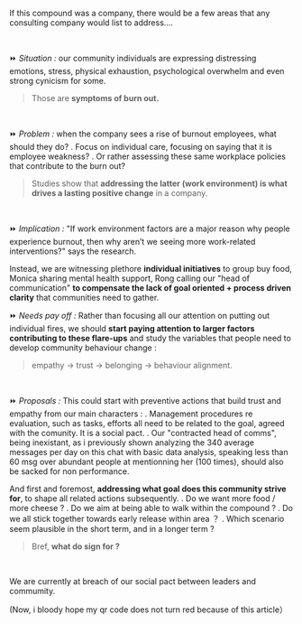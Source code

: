 If this compound was a company, there would be a few areas that any consulting company would list to address....

<br/>


⏩  *Situation :*
our community individuals are expressing distressing emotions, stress, physical exhaustion, psychological overwhelm and even strong cynicism for some. 
> Those are **symptoms of burn out.**
<br/>

⏩  *Problem :*
when the company sees a rise of burnout employees, what should they do?
. Focus on individual care, focusing on saying that it is employee weakness?
. Or rather assessing these same workplace policies that contribute to the burn out?

> Studies show that **addressing the latter (work environment) is what drives a lasting positive change** in a company. 
<br/> 
 
⏩  *Implication :*
"If work environment factors are a major reason why people experience burnout, 
then why aren’t we seeing more work-related interventions?" says the research.

Instead, we are witnessing plethore **individual initiatives** to group buy food, 
Monica sharing mental health support, 
Rong calling our "head of communication" 
**to compensate the lack of goal oriented + process driven clarity** that communities need to gather.
<br/>

⏩  *Needs pay off :*
Rather than focusing all our attention on putting out individual fires, 
we should **start paying attention to larger factors contributing to these flare-ups** 
and study the variables that people need to develop community behaviour change : 
> empathy -> trust -> belonging -> behaviour alignment.
<br/>

⏩  *Proposals :*
This could start with preventive actions that build trust and empathy from our main characters :
. Management procedures re evaluation, such as tasks, efforts all need to be related to the goal, agreed with the comunity. It is a social pact.
. Our "contracted head of comms", being inexistant, as i previously shown analyzing the 340 average messages per day on this chat with basic data analysis, 
speaking less than 60 msg over abundant people at mentionning her (100 times), should also be sacked for non performance.

And first and foremost, **addressing what goal does this community strive for**, to shape all related actions subsequently.
. Do we want more food / more cheese ?
. Do we aim at being able to walk  within the compound ?
. Do we all stick together towards early release within area ？
. Which scenario seem plausible in the short term, and in a longer term ?

> Bref, **what do sign for ?**
<br/>

We are currently at breach of our social pact between leaders and commumity.

(Now, i bloody hope my qr code does not turn red because of this article）
